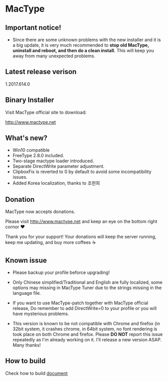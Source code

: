MacType
========================

Important notice!
------------------

- Since there are some unknown problems with the new installer and it is a big update, it is very much recommended to **stop old MacType,  uninstall and reboot, and then do a clean install.** This will keep you away from many unexpected problems.

Latest release verison 
------------------

1.2017.614.0

Binary Installer
------------------

Visit MacType official site to download: 

http://www.mactype.net

What's new?
------------------

- Win10 compatible
- FreeType 2.8.0 included.
- Two-stage mactype loader introduced.
- Separate DirectWrite parameter adjustment.
- ClipboxFix is reverted to 0 by default to avoid some incompatibility issues.
- Added Korea localization, thanks to 조현희

Donation
------------------

MacType now accepts donations. 

Please visit http://www.mactype.net and keep an eye on the bottom right cornor :heart:

Thank you for your support! Your donations will keep the server running, keep me updating, and buy more coffees :coffee:

Known issue
---------------

- Please backup your profile beforce upgrading!

- Only Chinese simplified/Traditional and English are fully localized, some options may missing in MacType Tuner due to the strings missing in the language file.

- If you want to use MacType-patch together with MacType official release, Do remember to add DirectWrite=0 to your profile or you will have mysterious problems.

- This version is known to be not compatible with Chrome and firefox (in 32bit system, it crashes chrome, in 64bit system, no font rendering is took place on both Chrome and firefox. Please **DO NOT** report this issue repeatedly as I'm already working on it. I'll release a new version ASAP. Many thanks!

How to build
-------------

Check how to build [document](https://github.com/snowie2000/mactype/blob/master/doc/HOWTOBUILD.md)


